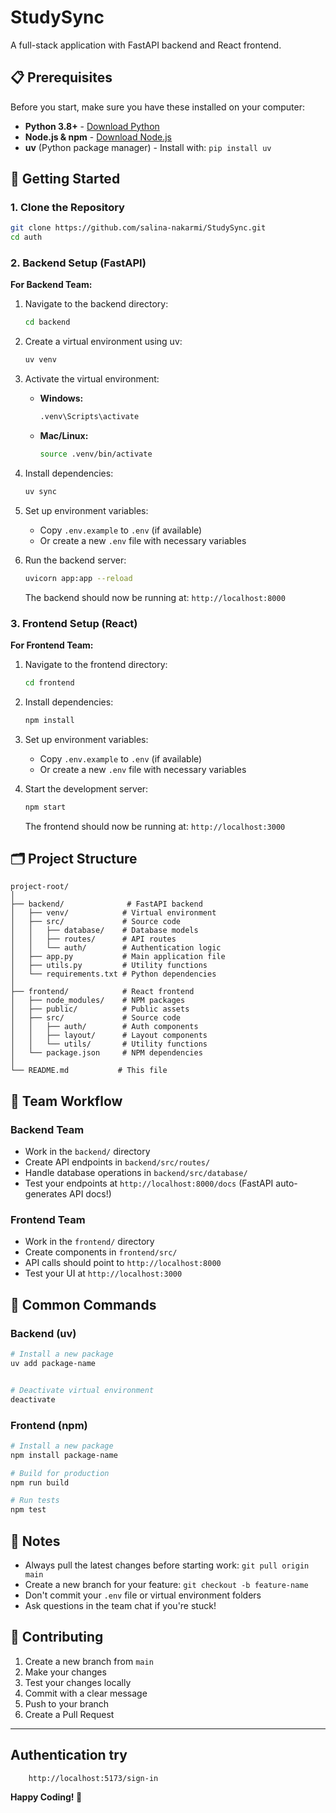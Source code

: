# StudySync

A full-stack application with FastAPI backend and React frontend.

## 📋 Prerequisites

Before you start, make sure you have these installed on your computer:

- **Python 3.8+** - [Download Python](https://www.python.org/downloads/)
- **Node.js & npm** - [Download Node.js](https://nodejs.org/)
- **uv** (Python package manager) - Install with: `pip install uv`

## 🚀 Getting Started

### 1. Clone the Repository

```bash
git clone https://github.com/salina-nakarmi/StudySync.git
cd auth
```

### 2. Backend Setup (FastAPI)

**For Backend Team:**

1. Navigate to the backend directory:
   ```bash
   cd backend
   ```

2. Create a virtual environment using uv:
   ```bash
   uv venv
   ```

3. Activate the virtual environment:
   - **Windows:**
     ```bash
     .venv\Scripts\activate
     ```
   - **Mac/Linux:**
     ```bash
     source .venv/bin/activate
     ```

4. Install dependencies:
   ```bash
   uv sync
   ```

5. Set up environment variables:
   - Copy `.env.example` to `.env` (if available)
   - Or create a new `.env` file with necessary variables

6. Run the backend server:
   ```bash
   uvicorn app:app --reload
   ```
   
   The backend should now be running at: `http://localhost:8000`

### 3. Frontend Setup (React)

**For Frontend Team:**

1. Navigate to the frontend directory:
   ```bash
   cd frontend
   ```

2. Install dependencies:
   ```bash
   npm install
   ```

3. Set up environment variables:
   - Copy `.env.example` to `.env` (if available)
   - Or create a new `.env` file with necessary variables

4. Start the development server:
   ```bash
   npm start
   ```
   
   The frontend should now be running at: `http://localhost:3000`

## 🗂️ Project Structure

```
project-root/
│
├── backend/              # FastAPI backend
│   ├── venv/            # Virtual environment
│   ├── src/             # Source code
│   │   ├── database/    # Database models
│   │   ├── routes/      # API routes
│   │   └── auth/        # Authentication logic
│   ├── app.py           # Main application file
│   ├── utils.py         # Utility functions
│   └── requirements.txt # Python dependencies
│
├── frontend/            # React frontend
│   ├── node_modules/    # NPM packages
│   ├── public/          # Public assets
│   ├── src/             # Source code
│   │   ├── auth/        # Auth components
│   │   ├── layout/      # Layout components
│   │   └── utils/       # Utility functions
│   └── package.json     # NPM dependencies
│
└── README.md           # This file
```

## 👥 Team Workflow

### Backend Team
- Work in the `backend/` directory
- Create API endpoints in `backend/src/routes/`
- Handle database operations in `backend/src/database/`
- Test your endpoints at `http://localhost:8000/docs` (FastAPI auto-generates API docs!)

### Frontend Team
- Work in the `frontend/` directory
- Create components in `frontend/src/`
- API calls should point to `http://localhost:8000`
- Test your UI at `http://localhost:3000`

## 🔧 Common Commands

### Backend (uv)
```bash
# Install a new package
uv add package-name


# Deactivate virtual environment
deactivate
```

### Frontend (npm)
```bash
# Install a new package
npm install package-name

# Build for production
npm run build

# Run tests
npm test
```




## 📝 Notes

- Always pull the latest changes before starting work: `git pull origin main`
- Create a new branch for your feature: `git checkout -b feature-name`
- Don't commit your `.env` file or virtual environment folders
- Ask questions in the team chat if you're stuck!

## 🤝 Contributing

1. Create a new branch from `main`
2. Make your changes
3. Test your changes locally
4. Commit with a clear message
5. Push to your branch
6. Create a Pull Request


---

## Authentication try
    
        http://localhost:5173/sign-in
        

**Happy Coding! 🎉**